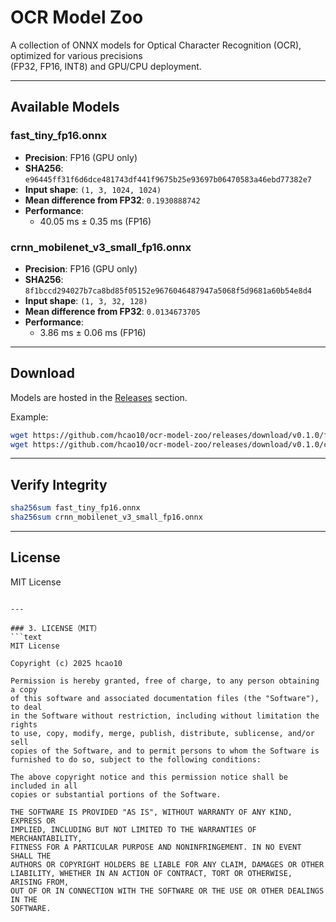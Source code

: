 # OCR Model Zoo

A collection of ONNX models for Optical Character Recognition (OCR), optimized for various precisions  
(FP32, FP16, INT8) and GPU/CPU deployment.

---

## Available Models

### fast_tiny_fp16.onnx

- **Precision**: FP16 (GPU only)
- **SHA256**: `e96445ff31f6d6dce481743df441f9675b25e93697b06470583a46ebd77382e7`
- **Input shape**: `(1, 3, 1024, 1024)`
- **Mean difference from FP32**: `0.1930888742`
- **Performance**:
  - 40.05 ms ± 0.35 ms (FP16)

### crnn_mobilenet_v3_small_fp16.onnx

- **Precision**: FP16 (GPU only)
- **SHA256**: `8f1bccd294027b7ca8bd85f05152e9676046487947a5068f5d9681a60b54e8d4`
- **Input shape**: `(1, 3, 32, 128)`
- **Mean difference from FP32**: `0.0134673705`
- **Performance**:
  - 3.86 ms ± 0.06 ms (FP16)

---

## Download

Models are hosted in the [Releases](../../releases) section.

Example:

```bash
wget https://github.com/hcao10/ocr-model-zoo/releases/download/v0.1.0/fast_tiny_fp16.onnx
wget https://github.com/hcao10/ocr-model-zoo/releases/download/v0.1.0/crnn_mobilenet_v3_small_fp16.onnx
```

---

## Verify Integrity

```bash
sha256sum fast_tiny_fp16.onnx
sha256sum crnn_mobilenet_v3_small_fp16.onnx
```

---

## License

MIT License

````

---

### 3. LICENSE（MIT）
```text
MIT License

Copyright (c) 2025 hcao10

Permission is hereby granted, free of charge, to any person obtaining a copy
of this software and associated documentation files (the "Software"), to deal
in the Software without restriction, including without limitation the rights
to use, copy, modify, merge, publish, distribute, sublicense, and/or sell
copies of the Software, and to permit persons to whom the Software is
furnished to do so, subject to the following conditions:

The above copyright notice and this permission notice shall be included in all
copies or substantial portions of the Software.

THE SOFTWARE IS PROVIDED "AS IS", WITHOUT WARRANTY OF ANY KIND, EXPRESS OR
IMPLIED, INCLUDING BUT NOT LIMITED TO THE WARRANTIES OF MERCHANTABILITY,
FITNESS FOR A PARTICULAR PURPOSE AND NONINFRINGEMENT. IN NO EVENT SHALL THE
AUTHORS OR COPYRIGHT HOLDERS BE LIABLE FOR ANY CLAIM, DAMAGES OR OTHER
LIABILITY, WHETHER IN AN ACTION OF CONTRACT, TORT OR OTHERWISE, ARISING FROM,
OUT OF OR IN CONNECTION WITH THE SOFTWARE OR THE USE OR OTHER DEALINGS IN THE
SOFTWARE.
````
